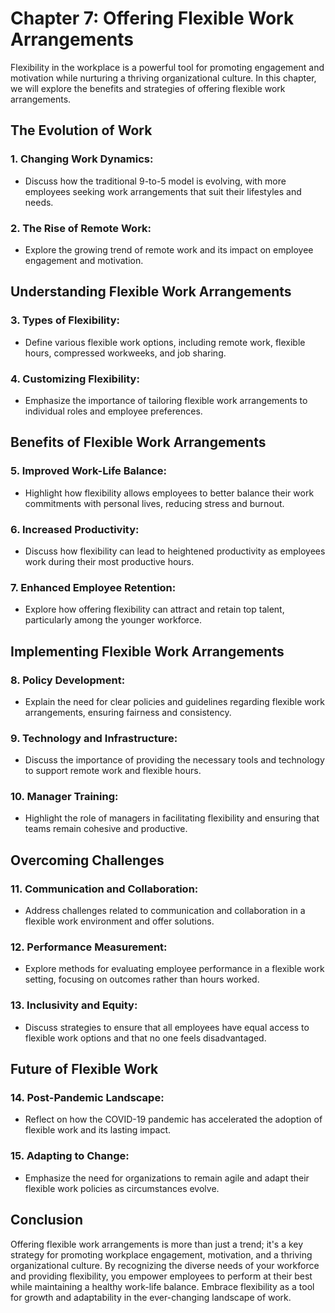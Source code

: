 Chapter 7: Offering Flexible Work Arrangements
==============================================

Flexibility in the workplace is a powerful tool for promoting engagement and motivation while nurturing a thriving organizational culture. In this chapter, we will explore the benefits and strategies of offering flexible work arrangements.

**The Evolution of Work**
-------------------------

### **1. Changing Work Dynamics:**

* Discuss how the traditional 9-to-5 model is evolving, with more employees seeking work arrangements that suit their lifestyles and needs.

### **2. The Rise of Remote Work:**

* Explore the growing trend of remote work and its impact on employee engagement and motivation.

**Understanding Flexible Work Arrangements**
--------------------------------------------

### **3. Types of Flexibility:**

* Define various flexible work options, including remote work, flexible hours, compressed workweeks, and job sharing.

### **4. Customizing Flexibility:**

* Emphasize the importance of tailoring flexible work arrangements to individual roles and employee preferences.

**Benefits of Flexible Work Arrangements**
------------------------------------------

### **5. Improved Work-Life Balance:**

* Highlight how flexibility allows employees to better balance their work commitments with personal lives, reducing stress and burnout.

### **6. Increased Productivity:**

* Discuss how flexibility can lead to heightened productivity as employees work during their most productive hours.

### **7. Enhanced Employee Retention:**

* Explore how offering flexibility can attract and retain top talent, particularly among the younger workforce.

**Implementing Flexible Work Arrangements**
-------------------------------------------

### **8. Policy Development:**

* Explain the need for clear policies and guidelines regarding flexible work arrangements, ensuring fairness and consistency.

### **9. Technology and Infrastructure:**

* Discuss the importance of providing the necessary tools and technology to support remote work and flexible hours.

### **10. Manager Training:**

* Highlight the role of managers in facilitating flexibility and ensuring that teams remain cohesive and productive.

**Overcoming Challenges**
-------------------------

### **11. Communication and Collaboration:**

* Address challenges related to communication and collaboration in a flexible work environment and offer solutions.

### **12. Performance Measurement:**

* Explore methods for evaluating employee performance in a flexible work setting, focusing on outcomes rather than hours worked.

### **13. Inclusivity and Equity:**

* Discuss strategies to ensure that all employees have equal access to flexible work options and that no one feels disadvantaged.

**Future of Flexible Work**
---------------------------

### **14. Post-Pandemic Landscape:**

* Reflect on how the COVID-19 pandemic has accelerated the adoption of flexible work and its lasting impact.

### **15. Adapting to Change:**

* Emphasize the need for organizations to remain agile and adapt their flexible work policies as circumstances evolve.

**Conclusion**
--------------

Offering flexible work arrangements is more than just a trend; it's a key strategy for promoting workplace engagement, motivation, and a thriving organizational culture. By recognizing the diverse needs of your workforce and providing flexibility, you empower employees to perform at their best while maintaining a healthy work-life balance. Embrace flexibility as a tool for growth and adaptability in the ever-changing landscape of work.
